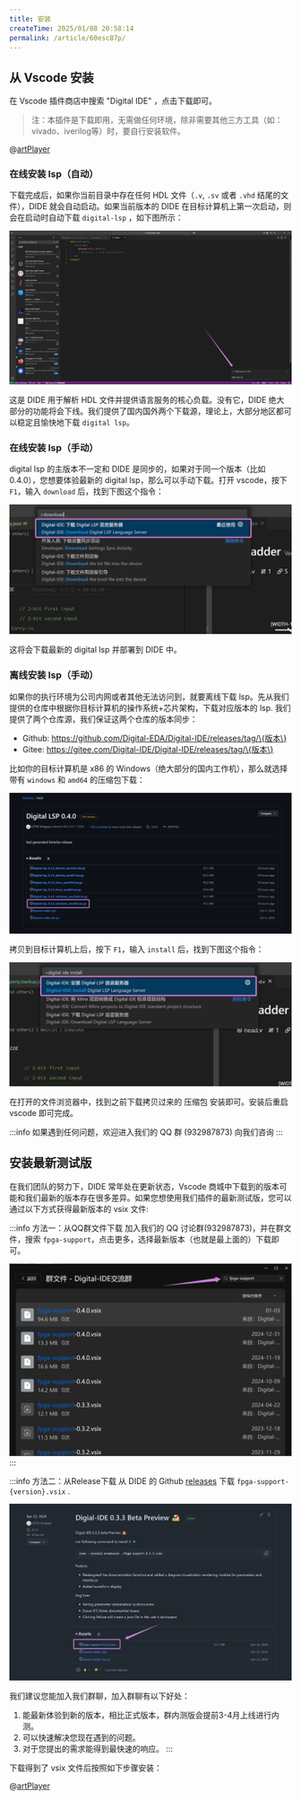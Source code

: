 ```yaml
---
title: 安装
createTime: 2025/01/08 20:58:14
permalink: /article/60esc87p/
---
```


## 从 Vscode 安装

在 Vscode 插件商店中搜索 "Digital IDE" ，点击下载即可。

> 注：本插件是下载即用，无需做任何环境，除非需要其他三方工具（如：vivado、iverilog等）时，要自行安装软件。

@[artPlayer](/videos/1.1.mp4)

### 在线安装 lsp（自动）

下载完成后，如果你当前目录中存在任何 HDL 文件（`.v`, `.sv` 或者 `.vhd` 结尾的文件），DIDE 就会自动启动。如果当前版本的 DIDE 在目标计算机上第一次启动，则会在启动时自动下载 `digital-lsp` ，如下图所示：

![](./images/download-lsp.png)

这是 DIDE 用于解析 HDL 文件并提供语言服务的核心负载。没有它，DIDE 绝大部分的功能将会下线。我们提供了国内国外两个下载源，理论上，大部分地区都可以稳定且愉快地下载 `digital lsp`。

### 在线安装 lsp（手动）

digital lsp 的主版本不一定和 DIDE 是同步的，如果对于同一个版本（比如 0.4.0），您想要体验最新的 digital lsp，那么可以手动下载。打开 vscode，按下 `F1`，输入 `download` 后，找到下图这个指令：

![](./images/manual-download.png)

这将会下载最新的 digital lsp 并部署到 DIDE 中。

### 离线安装 lsp（手动）

如果你的执行环境为公司内网或者其他无法访问到，就要离线下载 lsp。先从我们提供的仓库中根据你目标计算机的操作系统+芯片架构，下载对应版本的 lsp. 我们提供了两个仓库源，我们保证这两个仓库的版本同步：

- Github: https://github.com/Digital-EDA/Digital-IDE/releases/tag/\{版本\}
- Gitee: https://gitee.com/Digital-IDE/Digital-IDE/releases/tag/\{版本\}

比如你的目标计算机是 x86 的 Windows（绝大部分的国内工作机），那么就选择带有 `windows` 和 `amd64` 的压缩包下载：

![](./images/offline-download.png)

拷贝到目标计算机上后，按下 `F1`，输入 `install` 后，找到下图这个指令：

![](./images/offline-install.png)

在打开的文件浏览器中，找到之前下载拷贝过来的 压缩包 安装即可。安装后重启 vscode 即可完成。


:::info
如果遇到任何问题，欢迎进入我们的 QQ 群 (932987873) 向我们咨询 
:::


## 安装最新测试版

在我们团队的努力下，DIDE 常年处在更新状态，Vscode 商城中下载到的版本可能和我们最新的版本存在很多差异。如果您想使用我们插件的最新测试版，您可以通过以下方式获得最新版本的 vsix 文件:

:::info 方法一：从QQ群文件下载
加入我们的 QQ 讨论群(932987873)，并在群文件，搜索 `fpga-support`，点击更多，选择最新版本（也就是最上面的）下载即可。

![](./images/qq-download.png)
:::

:::info 方法二：从Release下载
从 DIDE 的 Github [releases](https://github.com/Digital-EDA/Digital-IDE/releases) 下载 `fpga-support-{version}.vsix` .

![alt text](./images/release.png)

我们建议您能加入我们群聊，加入群聊有以下好处：
1. 能最新体验到新的版本，相比正式版本，群内测版会提前3-4月上线进行内测。
2. 可以快速解决您现在遇到的问题。
3. 对于您提出的需求能得到最快速的响应。
:::

下载得到了 vsix 文件后按照如下步骤安装：

@[artPlayer](/videos/1.2.mp4)
